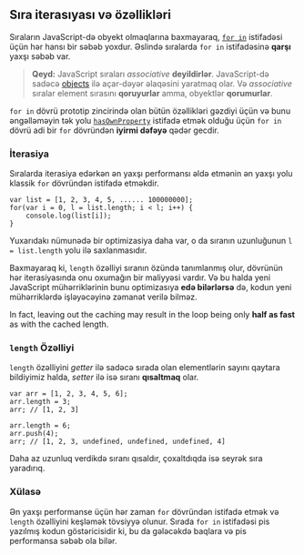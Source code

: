 ## Sıra iterasıyası və özəllikləri

Sıraların JavaScript-də obyekt olmaqlarına baxmayaraq, [`for in`](#object.forinloop)
istifadəsi üçün hər hansı bir səbəb yoxdur. Əslində sıralarda `for in` istifadəsinə
 **qarşı** yaxşı səbəb var.

> **Qeyd:** JavaScript sıraları *associative* **deyildirlər**. JavaScript-də sadəcə 
> [objects](#object.general) ilə açar-dəyər əlaqəsini yaratmaq olar. Və *associative*
> sıralar element sırasını **qoruyurlar** amma, obyektlər **qorumurlar**.

`for in` dövrü prototip zincirində olan bütün özəllikləri gəzdiyi üçün və bunu 
əngəlləməyin tək yolu [`hasOwnProperty`](#object.hasownproperty) istifadə etmək
olduğu üçün `for in` dövrü adi bir `for` dövründən **iyirmi dəfəyə** qədər gecdir.

### İterasiya

Sıralarda iterasiya edərkən ən yaxşı performansı əldə etmənin ən yaxşı yolu
klassik `for` dövründən istifadə etməkdir.

    var list = [1, 2, 3, 4, 5, ...... 100000000];
    for(var i = 0, l = list.length; i < l; i++) {
        console.log(list[i]);
    }

Yuxarıdakı nümunədə bir optimizasiya daha var, o da sıranın uzunluğunun 
`l = list.length` yolu ilə saxlanmasıdır.

Baxmayaraq ki, `length` özəlliyi sıranın özündə tanımlanmış olur, dövrünün hər
iterasiyasında onu oxumağın bir maliyyəsi vardır. Və bu halda yeni JavaScript 
mühərriklərinin bunu optimizasıya **edə bilərlərsə** də, kodun yeni mühərriklərdə
işləyəcəyinə zəmanət verilə bilməz.

In fact, leaving out the caching may result in the loop being only **half as
fast** as with the cached length.

### `length` Özəlliyi

`length` özəlliyini *getter* ilə sadəcə sırada olan elementlərin sayını qaytara
bildiyimiz halda, *setter* ilə isə sıranı **qısaltmaq** olar.

    var arr = [1, 2, 3, 4, 5, 6];
    arr.length = 3;
    arr; // [1, 2, 3]

    arr.length = 6;
    arr.push(4);
    arr; // [1, 2, 3, undefined, undefined, undefined, 4]

Daha az uzunluq verdikdə sıranı qısaldır, çoxaltdıqda isə seyrək sıra yaradırıq. 

### Xülasə

Ən yaxşı performanse üçün hər zaman `for` dövründən istifadə etmək və `length`
özəlliyini keşləmək tövsiyyə olunur. Sırada `for in` istifadəsi pis yazılmış
kodun göstəricisidir ki, bu da gələcəkdə baqlara və pis performansa səbəb ola 
bilər.

